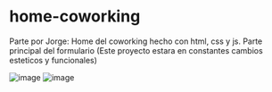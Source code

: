 # home-coworking
Parte por Jorge: 
Home del coworking hecho con html, css y js. Parte principal del formulario 
(Este proyecto estara en constantes cambios esteticos y funcionales)

![image](https://user-images.githubusercontent.com/72038716/188731831-fc2d74ad-e330-43d9-9be0-dd177a82b0bd.png)
![image](https://user-images.githubusercontent.com/72038716/188731890-73d8a2a5-1df8-477e-97af-84202ce9cbae.png)


